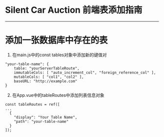 # Silent Car Auction 前端表添加指南

---

# 添加一张数据库中存在的表
1. 在main.js中的const tables对象中添加新的键值对  
```
"your-table-name": {
    table: "yourServerTableRoute",
    immutableCols: [ "auto_increment_col", "foreign_reference_col" ],
    mutableCols: [ "col1", "col2" ],
    baseURL: "http://example.com"
}
```
2. 在App.vue中的tableRoutes中添加列表信息对象
```
const tableRoutes = ref([
...
  {
    "display": "Your Table Name",
    "path": "your-table-name"
  }
]);
```

